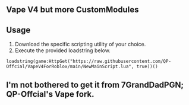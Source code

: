 ## Vape V4 but more CustomModules

## Usage
1. Download the specific scripting utility of your choice.
2. Execute the provided loadstring below.
```luau
loadstring(game:HttpGet("https://raw.githubusercontent.com/QP-Offcial/VapeV4ForRoblox/main/NewMainScript.lua", true))()
```
## I'm not bothered to get it from 7GrandDadPGN; QP-Offcial's Vape fork.
